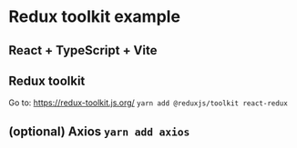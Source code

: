 # Redux toolkit example

## React + TypeScript + Vite
## Redux toolkit
  Go to: https://redux-toolkit.js.org/
  ```yarn add @reduxjs/toolkit react-redux```
## (optional) Axios ```yarn add axios```



